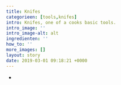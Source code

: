 ```yaml
---
title: Knifes
categorieen: [tools,knifes]
intro: Knifes, one of a cooks basic tools.
intro_image: ''
intro_image-alt: alt
ingredienten: ''
how_to: ''
more_images: []
layout: story
date: 2019-03-01 09:18:21 +0000
---
```

<!--more-->
* 

